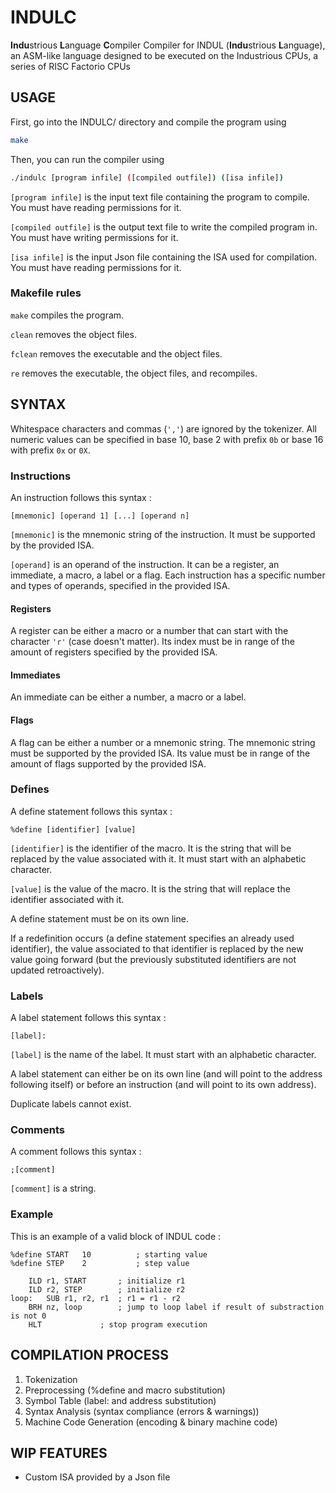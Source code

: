 # INDULC

**Indu**strious **L**anguage **C**ompiler
Compiler for INDUL (**Indu**strious **L**anguage), an ASM-like language designed to be executed on the Industrious CPUs, a series of RISC Factorio CPUs

## USAGE

First, go into the INDULC/ directory and compile the program using
```bash
make
```

Then, you can run the compiler using
```bash
./indulc [program infile] ([compiled outfile]) ([isa infile])
```

`[program infile]` is the input text file containing the program to compile. You must have reading permissions for it.

`[compiled outfile]` is the output text file to write the compiled program in. You must have writing permissions for it.

`[isa infile]` is the input Json file containing the ISA used for compilation. You must have reading permissions for it.

### Makefile rules

`make` compiles the program.

`clean` removes the object files.

`fclean` removes the executable and the object files.

`re` removes the executable, the object files, and recompiles.

## SYNTAX

Whitespace characters and commas (`','`) are ignored by the tokenizer.
All numeric values can be specified in base 10, base 2 with prefix `0b` or base 16 with prefix `0x` or `0X`.

### Instructions

An instruction follows this syntax :

`[mnemonic] [operand 1] [...] [operand n]`

`[mnemonic]` is the mnemonic string of the instruction. It must be supported by the provided ISA.

`[operand]` is an operand of the instruction. It can be a register, an immediate, a macro, a label or a flag. Each instruction has a specific number and types of operands, specified in the provided ISA.

#### Registers

A register can be either a macro or a number that can start with the character `'r'` (case doesn't matter). Its index must be in range of the amount of registers specified by the provided ISA.

#### Immediates

An immediate can be either a number, a macro or a label.

#### Flags

A flag can be either a number or a mnemonic string. The mnemonic string must be supported by the provided ISA. Its value must be in range of the amount of flags supported by the provided ISA.

### Defines

A define statement follows this syntax :

`%define [identifier] [value]`

`[identifier]` is the identifier of the macro. It is the string that will be replaced by the value associated with it. It must start with an alphabetic character.

`[value]` is the value of the macro. It is the string that will replace the identifier associated with it.

A define statement must be on its own line.

If a redefinition occurs (a define statement specifies an already used identifier), the value associated to that identifier is replaced by the new value going forward (but the previously substituted identifiers are not updated retroactively).

### Labels

A label statement follows this syntax :

`[label]:`

`[label]` is the name of the label. It must start with an alphabetic character.

A label statement can either be on its own line (and will point to the address following itself) or before an instruction (and will point to its own address).

Duplicate labels cannot exist.

### Comments

A comment follows this syntax :

`;[comment]`

`[comment]` is a string.

### Example

This is an example of a valid block of INDUL code :

```
%define START	10			; starting value
%define STEP	2			; step value

	ILD	r1,	START		; initialize r1
	ILD	r2,	STEP		; initialize r2
loop:	SUB	r1,	r2,	r1	; r1 = r1 - r2
	BRH	nz,	loop		; jump to loop label if result of substraction is not 0
	HLT				; stop program execution
```

## COMPILATION PROCESS

1. Tokenization
2. Preprocessing (%define and macro substitution)
3. Symbol Table (label: and address substitution)
4. Syntax Analysis (syntax compliance (errors & warnings))
5. Machine Code Generation (encoding & binary machine code)

## WIP FEATURES

- Custom ISA provided by a Json file
